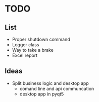 # TODO

## List

* Proper shutdown command
* Logger class
* Way to take a brake
* Excel report

## Ideas

* Split business logic and desktop app
    * comand line and api communcation
    * desktop app in pyqt5
